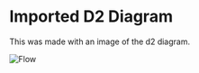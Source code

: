 # Imported D2 Diagram

This was made with an image of the d2 diagram.

![Flow](./assets/diagram.d2)
